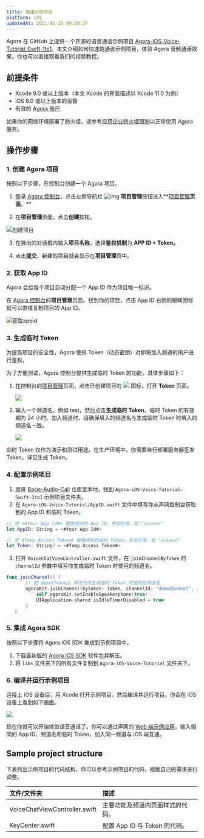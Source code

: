 ```yaml
---
title: 跑通示例项目
platform: iOS
updatedAt: 2021-01-25 09:30:37
---
```


Agora 在 GitHub 上提供一个开源的语音通话示例项目 [Agora-iOS-Voice-Tutorial-Swift-1to1](https://github.com/AgoraIO/Basic-Audio-Call/tree/master/One-to-One-Voice/Agora-iOS-Voice-Tutorial-Swift-1to1)。本文介绍如何快速跑通该示例项目，体验 Agora 音频通话效果。你也可以直接观看我们的视频教程。

## 前提条件

- Xcode 9.0 或以上版本（本文 Xcode 的界面描述以 Xcode 11.0 为例）
- iOS 8.0 或以上版本的设备
- 有效的 [Agora 账户](https://docs.agora.io/cn/Agora%20Platform/sign_in_and_sign_up)

<div class="alert note">如果你的网络环境部署了防火墙，请参考<a href=“https://docs.agora.io/cn/Agora Platform/firewall?platform=All Platforms”>应用企业防火墙限制</a>以正常使用 Agora 服务。</div>

## 操作步骤

### 1. 创建 Agora 项目

按照以下步骤，在控制台创建一个 Agora 项目。

1. 登录 [Agora 控制台](https://console.agora.io/)，点击左侧导航栏 ![img](https://web-cdn.agora.io/docs-files/1594283671161) **项目管理**按钮进入**[项目管理](https://console.agora.io/projects)**页面**。**

2. 在**项目管理**页面，点击**创建**按钮。

![创建项目](https://web-cdn.agora.io/docs-files/1594287028966)

3. 在弹出的对话框内输入**项目名称**，选择**鉴权机制**为 **APP ID + Token。**

4. 点击**提交**，新建的项目就会显示在**项目管理**页中。

### 2. 获取 App ID

Agora 会给每个项目自动分配一个 App ID 作为项目唯一标识。

在 [Agora 控制台](https://console.agora.io/)的**项目管理**页面，找到你的项目，点击 App ID 右侧的眼睛图标就可以直接复制项目的 App ID。

![获取appid](https://web-cdn.agora.io/docs-files/1603974707121)

### 3. 生成临时 Token

为提高项目的安全性，Agora 使用 Token（动态密钥）对即将加入频道的用户进行鉴权。

为了方便测试，Agora 控制台提供生成临时 Token 的功能，具体步骤如下：

1. 在控制台的[项目管理](https://console.agora.io/projects)页面，点击已创建项目的 ![](https://web-cdn.agora.io/docs-files/1574923151660) 图标，打开 **Token** 页面。

   ![](https://web-cdn.agora.io/docs-files/1574922827899)

2. 输入一个频道名，例如 test，然后点击**生成临时 Token**。临时 Token 的有效期为 24 小时。加入频道时，请确保填入的频道名与生成临时 Token 时填入的频道名一致。

   ![](https://web-cdn.agora.io/docs-files/1574928082984)

<div class="alert note">临时 Token 仅作为演示和测试用途。在生产环境中，你需要自行部署服务器签发 Token，详见<a href="token_server">生成 Token</a >。</div>

### 4. 配置示例项目

1. 克隆 [Basic-Audio-Call](https://github.com/AgoraIO/Basic-Audio-Call) 仓库至本地，找到 `Agora-iOS-Voice-Tutorial-Swift-1to1` 示例项目文件夹。
2. 在 `Agora-iOS-Voice-Tutorial/AppID.swift` 文件中填写你从声网控制台获取到的 App ID 和临时 Token。

```swift
// 把 <#Your App Id#> 替换成你的 App ID，并加引号，如 "xxxxxx"
let AppID: String = <#Your App Id#>

// 把 #Temp Access Token# 替换成你的临时 Token，并加引号，如 "xxxxxx"
let Token: String? = <#Temp Access Token#>
```

3. 打开 `VoiceChatViewController.swift` 文件，在 `joinChannelByToken` 的 `channelId` 参数中填写你生成临时 Token 时使用的频道名。

```swift
func joinChannel() {
       // 把 demoChannel 修改为你生成临时 Token 时使用的频道名
       agoraKit.joinChannel(byToken: Token, channelId: "demoChannel", info:nil, uid:0) {[unowned self] (sid, uid, elapsed) -> Void in
           self.agoraKit.setEnableSpeakerphone(true)
           UIApplication.shared.isIdleTimerDisabled = true
       }
   }
```

### 5. 集成 Agora SDK

按照以下步骤将 Agora iOS SDK 集成到示例项目中。

1. 下载最新版的 [Agora iOS SDK](./downloads?platform=iOS) 软件包并解压。
2. 将 `libs` 文件夹下的所有文件复制到 `Agora-iOS-Voice-Tutorial` 文件夹下。

### 6. 编译并运行示例项目

连接上 iOS 设备后，用 Xcode 打开示例项目，然后编译并运行项目。你会在 iOS 设备上看到如下画面。

![](https://web-cdn.agora.io/docs-files/1605606514082)

现在你就可以开始体验语音通话了。你可以通过声网的 [Web 端示例应用](https://webdemo.agora.io/agora-web-showcase/examples/Agora-Web-Tutorial-1to1-Web/)，输入相同的 App ID、频道名和临时 Token，加入同一频道与 iOS 端互通。

## Sample project structure

下表列出示例项目的代码结构，你可以参考示例项目的代码，根据自己的需求进行调整。

| 文件/文件夹                   | 描述                             |
| :---------------------------- | :------------------------------- |
| VoiceChatViewController.swift | 主要功能及频道内页面样式的代码。 |
| KeyCenter.swift               | 配置 App ID 与 Token 的代码。    |
